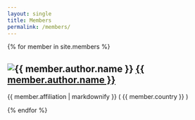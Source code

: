 ```yaml
---
layout: single
title: Members
permalink: /members/
---
```


{% for member in site.members %}
  <h2>
    <img src="{{ member.author.avatar }}" alt="{{ member.author.name }}">
    <a href="{{ member.url }}">
      {{ member.author.name }}
    </a>
  </h2>
  <p>{{ member.affiliation | markdownify }} ( {{ member.country }} )</p>
{% endfor %}
